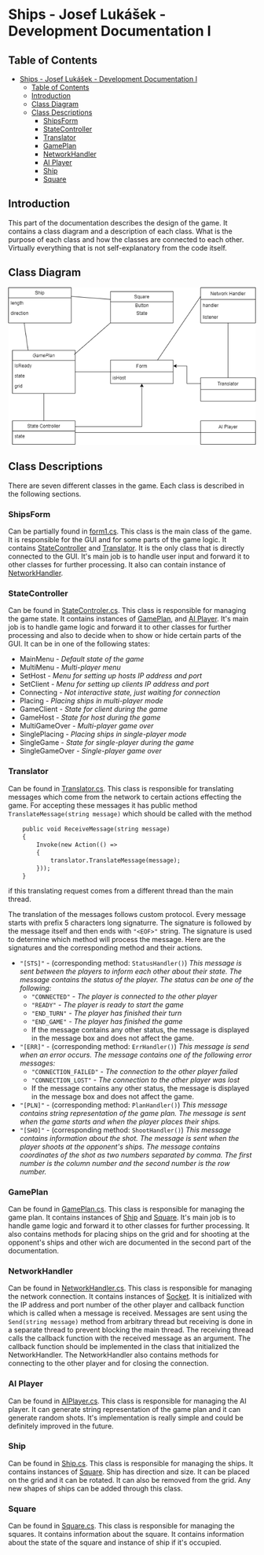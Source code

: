 # Ships - Josef Lukášek - Development Documentation I
## Table of Contents
- [Ships - Josef Lukášek - Development Documentation I](#ships---josef-lukášek---development-documentation-i)
  - [Table of Contents](#table-of-contents)
  - [Introduction](#introduction)
  - [Class Diagram](#class-diagram)
  - [Class Descriptions](#class-descriptions)
    - [ShipsForm](#shipsform)
    - [StateController](#statecontroller)
    - [Translator](#translator)
    - [GamePlan](#gameplan)
    - [NetworkHandler](#networkhandler)
    - [AI Player](#ai-player)
    - [Ship](#ship)
    - [Square](#square)
  
## Introduction
This part of the documentation describes the design of the game. It contains a class diagram and a description of each class. What is the purpose of each class and how the classes are connected to each other. Virtually everything that is not self-explanatory from the code itself.

## Class Diagram
![ShipsArchitecture.png](sources/ShipsArchitecture.png)

## Class Descriptions
There are seven different classes in the game. Each class is described in the following sections.
  
### ShipsForm
Can be partially found in [form1.cs](../Ships-JosefLukasek/Ships-JosefLukasek/Form1.cs). This class is the main class of the game. It is responsible for the GUI and for some parts of the game logic. It contains [StateController](#statecontroller) and [Translator](#translator). It is the only class that is directly connected to the GUI. It's main job is to handle user input and forward it to other classes for further processing. It also can contain instance of [NetworkHandler](#networkhandler).

### StateController
Can be found in [StateControler.cs](../Ships-JosefLukasek/Ships-JosefLukasek/StateControler.cs). This class is responsible for managing the game state. It contains instances of [GamePlan](#gameplan),  and [AI Player](#ai-player). It's main job is to handle game logic and forward it to other classes for further processing and also to decide when to show or hide certain parts of the GUI.
It can be in one of the following states:
- MainMenu - *Default state of the game*
- MultiMenu - *Multi-player menu*
- SetHost - *Menu for setting up hosts IP address and port*
- SetClient - *Menu for setting up clients IP address and port*
- Connecting - *Not interactive state, just waiting for connection*
- Placing - *Placing ships in multi-player mode*
- GameClient - *State for client during the game*
- GameHost - *State for host during the game*
- MultiGameOver - *Multi-player game over*
- SinglePlacing - *Placing ships in single-player mode*
- SingleGame - *State for single-player during the game*
- SingleGameOver - *Single-player game over*

### Translator
Can be found in [Translator.cs](../Ships-JosefLukasek/Ships-JosefLukasek/Translator.cs). This class is responsible for translating messages which come from the network to certain actions effecting the game. For accepting these messages it has public method `TranslateMessage(string message)` which should be called with the method

```
    public void ReceiveMessage(string message)
    {
        Invoke(new Action(() =>
        {
            translator.TranslateMessage(message);
        }));
    }
```
if this translating request comes from a different thread than the main thread.

The translation of the messages follows custom protocol. Every message starts with prefix 5 characters long signaturre. The signature is followed by the message itself and then ends with `"<EOF>"` string. The signature is used to determine which method will process the message. Here are the signatures and the corresponding method and their actions.

- `"[STS]"` - (corresponding method: `StatusHandler()`) *This message is sent between the players to inform each other about their state. The message contains the status of the player. The status can be one of the following:*
  - `"CONNECTED"` - *The player is connected to the other player*
  - `"READY"` - *The player is ready to start the game*
  - `"END_TURN"` - *The player has finished their turn*
  - `"END_GAME"` - *The player has finished the game*
  - If the message contains any other status, the message is displayed in the message box and does not affect the game.
- `"[ERR]"` - (corresponding method: `ErrHandler()`) *This message is send when an error occurs. The message contains one of the following error messages:*
  - `"CONNECTION_FAILED"` - *The connection to the other player failed*
  - `"CONNECTION_LOST"` - *The connection to the other player was lost* 
  - If the message contains any other status, the message is displayed in the message box and does not affect the game.
- `"[PLN]"` - (corresponding method: `PlanHandler()`) *This message contains string representation of the game plan. The message is sent when the game starts and when the player places their ships.*
- `"[SHO]"` - (corresponding method: `ShootHandler()`) *This message contains information about the shot. The message is sent when the player shoots at the opponent's ships. The message contains coordinates of the shot as two numbers separated by comma. The first number is the column number and the second number is the row number.*

### GamePlan
Can be found in [GamePlan.cs](../Ships-JosefLukasek/Ships-JosefLukasek/GamePlan.cs). This class is responsible for managing the game plan. It contains instances of [Ship](#ship) and [Square](#square). It's main job is to handle game logic and forward it to other classes for further processing. It also contains methods for placing ships on the grid and for shooting at the opponent's ships and other wich are documented in the second part of the documentation.

### NetworkHandler
Can be found in [NetworkHandler.cs](../Ships-JosefLukasek/Ships-JosefLukasek/NetworkHandler.cs). This class is responsible for managing the network connection. It contains instances of [Socket](https://docs.microsoft.com/en-us/dotnet/api/system.net.sockets.socket?view=netframework-4.8). It is initialized with the IP address and port number of the other player and callback function which is called when a message is received. Messages are sent using the `Send(string message)` method from arbitrary thread but receiving is done in a separate thread to prevent blocking the main thread. The receiving thread calls the callback function with the received message as an argument. The callback function should be implemented in the class that initialized the NetworkHandler. The NetworkHandler also contains methods for connecting to the other player and for closing the connection.

### AI Player
Can be found in [AIPlayer.cs](../Ships-JosefLukasek/Ships-JosefLukasek/AIPlayer.cs). This class is responsible for managing the AI player. It can generate string representation of the game plan and it can generate random shots. It's implementation is really simple and could be definitely improved in the future.

### Ship
Can be found in [Ship.cs](../Ships-JosefLukasek/Ships-JosefLukasek/Ship.cs). This class is responsible for managing the ships. It contains instances of [Square](#square). Ship has direction and size. It can be placed on the grid and it can be rotated. It can also be removed from the grid. Any new shapes of ships can be added through this class.

### Square
Can be found in [Square.cs](../Ships-JosefLukasek/Ships-JosefLukasek/Square.cs). This class is responsible for managing the squares. It contains information about the square. It contains information about the state of the square and instance of ship if it's occupied.